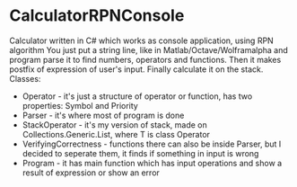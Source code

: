 # CalculatorRPNConsole
Calculator written in C# which works as console application, using RPN algorithm
You just put a string line, like in Matlab/Octave/Wolframalpha and program parse it to find numbers, operators and functions. 
Then it makes postfix of expression of user's input. Finally calculate it on the stack.
Classes:
- Operator - it's just a structure of operator or function, has two properties: Symbol and Priority
- Parser - it's where most of program is done
- StackOperator - it's my version of stack, made on Collections.Generic.List<T>, where T is class Operator
- VerifyingCorrectness - functions there can also be inside Parser, but I decided to seperate them, 
  it finds if something in input is wrong
- Program - it has main function which has input operations and show a result of expression or show an error
